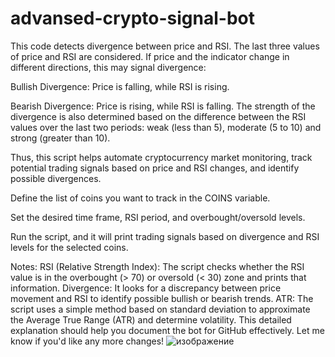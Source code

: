 # advansed-crypto-signal-bot

This code detects divergence between price and RSI. The last three values of price and RSI are considered. If price and the indicator change in different directions, this may signal divergence:

Bullish Divergence: Price is falling, while RSI is rising.

Bearish Divergence: Price is rising, while RSI is falling. The strength of the divergence is also determined based on the difference between the RSI values over the last two periods: weak (less than 5), moderate (5 to 10)
and strong (greater than 10).

Thus, this script helps automate cryptocurrency market monitoring, track potential trading signals based on price and RSI changes, and identify possible divergences.

Define the list of coins you want to track in the COINS variable.

Set the desired time frame, RSI period, and overbought/oversold levels.

Run the script, and it will print trading signals based on divergence and RSI levels for the selected coins.

Notes:
RSI (Relative Strength Index): The script checks whether the RSI value is in the overbought (> 70) or oversold (< 30) zone and prints that information.
Divergence: It looks for a discrepancy between price movement and RSI to identify possible bullish or bearish trends.
ATR: The script uses a simple method based on standard deviation to approximate the Average True Range (ATR) and determine volatility.
This detailed explanation should help you document the bot for GitHub effectively. Let me know if you'd like any more changes!
![изображение](https://github.com/user-attachments/assets/fe8b1609-523a-4e52-b0ad-75d814cb799d)
